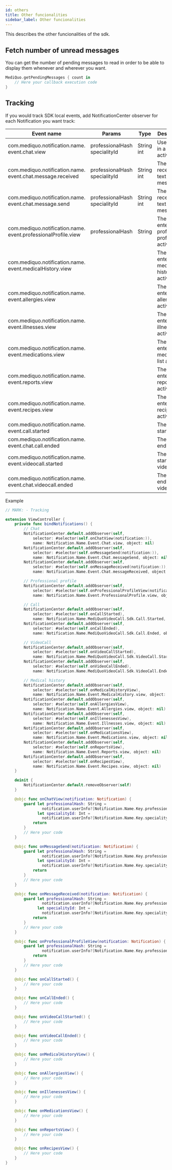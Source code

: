 ```yaml
---
id: others
title: Other funcionalities
sidebar_label: Other funcionalities
---
```


This describes the other funcionalities of the sdk.

## Fetch number of unread messages

You can get the number of pending messages to read in order to be able to display them whenever and wherever you want.

```swift
MediQuo.getPendingMessages { count in
    // Here your callback execution code
}
```

## Tracking
If you would track SDK local events, add NotificationCenter observer for each Notification you want track:

| **Event name**            | **Params**                                      | **Type**                    | **Description**                                   |
| --------------------------| ----------------------------------------------- | --------------------------- | ------------------------------------------------- |
| com.mediquo.notification.name.<br>event.chat.view                 | professionalHash <br> specialityId              | String <br> int             | User enter in a chat activity 				    |
| com.mediquo.notification.name.<br>event.chat.message.received     | professionalHash <br> specialityId | String <br> int | The user received a text message 				    |
| com.mediquo.notification.name.<br>event.chat.message.send         | professionalHash <br> specialityId | String <br> int | The sent received a text message 					|
| com.mediquo.notification.name.<br>event.professionalProfile.view | professionalHash                                | String                      | The user enter in a professional profile activity |
| com.mediquo.notification.name.<br>event.medicalHistory.view      |                                                 |                             | The user enter in the medical history activity    |
| com.mediquo.notification.name.<br>event.allergies.view            |    											  | 							| The user enter in the allergies list activity     |
| com.mediquo.notification.name.<br>event.illnesses.view            |												  |    							| The user enter in the illnesses list activity     |
| com.mediquo.notification.name.<br>event.medications.view          |												  | 						    | The user enter in the medications list activity   |
| com.mediquo.notification.name.<br>event.reports.view              |												  |								| The user enter in the reports list activity       |
| com.mediquo.notification.name.<br>event.recipes.view              |												  |       					    | The user enter in the recipes list activity       |
| com.mediquo.notification.name.<br>event.call.started              |												  |             		        | The user start a call 					        |
| com.mediquo.notification.name.<br>event.chat.call.ended                |												  |      					    | The user end a call  								|
| com.mediquo.notification.name.<br>event.videocall.started         |												  |      					    | The user start a videocall  						|
| com.mediquo.notification.name.<br>event.chat.videocall.ended           |                                                 |                             | The user end a videocall 						    |

Example
```swift
// MARK: - Tracking

extension ViewController {
    private func bindNotifications() {
        // Chat
        NotificationCenter.default.addObserver(self,
        	selector: #selector(self.onChatView(notification:)),
        	name: Notification.Name.Event.Chat.view, object: nil)
        NotificationCenter.default.addObserver(self,
        	selector: #selector(self.onMessageSend(notification:)),
			name: Notification.Name.Event.Chat.messageSend, object: nil)
        NotificationCenter.default.addObserver(self,
        	selector: #selector(self.onMessageReceived(notification:)),
        	name: Notification.Name.Event.Chat.messageReceived, object: nil)

        // Professional profile
        NotificationCenter.default.addObserver(self,
        	selector: #selector(self.onProfessionalProfileView(notification:)),
        	name: Notification.Name.Event.ProfessionalProfile.view, object: nil)

        // Call
        NotificationCenter.default.addObserver(self,
        	selector: #selector(self.onCallStarted),
        	name: Notification.Name.MediQuoVideoCall.Sdk.Call.Started, object: nil)
        NotificationCenter.default.addObserver(self,
        	selector: #selector(self.onCallEnded),
        	name: Notification.Name.MediQuoVideoCall.Sdk.Call.Ended, object: nil)

        // VideoCall
        NotificationCenter.default.addObserver(self,
        	selector: #selector(self.onVideoCallStarted),
        	name: Notification.Name.MediQuoVideoCall.Sdk.VideoCall.Started, object: nil)
        NotificationCenter.default.addObserver(self,
        	selector: #selector(self.onVideoCallEnded),
			name: Notification.Name.MediQuoVideoCall.Sdk.VideoCall.Ended, object: nil)

        // Medical history
        NotificationCenter.default.addObserver(self,
        	selector: #selector(self.onMedicalHistoryView),
			name: Notification.Name.Event.MedicalHistory.view, object: nil)
        NotificationCenter.default.addObserver(self,
        	selector: #selector(self.onAllergiesView),
        	name: Notification.Name.Event.Allergies.view, object: nil)
        NotificationCenter.default.addObserver(self,
        	selector: #selector(self.onIllenessesView),
        	name: Notification.Name.Event.Illnesses.view, object: nil)
        NotificationCenter.default.addObserver(self,
        	selector: #selector(self.onMedicationsView),
        	name: Notification.Name.Event.Medications.view, object: nil)
        NotificationCenter.default.addObserver(self,
        	selector: #selector(self.onReportsView),
        	name: Notification.Name.Event.Reports.view, object: nil)
        NotificationCenter.default.addObserver(self,
        	selector: #selector(self.onRecipesView),
        	name: Notification.Name.Event.Recipes.view, object: nil)
    }

    deinit {
        NotificationCenter.default.removeObserver(self)
    }

    @objc func onChatView(notification: Notification) {
        guard let professionalHash: String =
				notification.userInfo?[Notification.Name.Key.professionalHash] as? String,
              let specialityId: Int =
              	notification.userInfo?[Notification.Name.Key.specialityId] as? Int else {
            return
        }
        // Here your code
    }

    @objc func onMessageSend(notification: Notification) {
        guard let professionalHash: String =
				notification.userInfo?[Notification.Name.Key.professionalHash] as? String,
              let specialityId: Int =
              	notification.userInfo?[Notification.Name.Key.specialityId] as? Int else {
            return
        }
        // Here your code
    }

    @objc func onMessageReceived(notification: Notification) {
        guard let professionalHash: String =
				notification.userInfo?[Notification.Name.Key.professionalHash] as? String,
              let specialityId: Int =
              	notification.userInfo?[Notification.Name.Key.specialityId] as? Int else {
            return
        }
        // Here your code
    }

    @objc func onProfessionalProfileView(notification: Notification) {
        guard let professionalHash: String =
				notification.userInfo?[Notification.Name.Key.professionalHash] as? String {
            return
        }
        // Here your code
    }

    @objc func onCallStarted() {
        // Here your code
    }

    @objc func onCallEnded() {
        // Here your code
    }

    @objc func onVideoCallStarted() {
        // Here your code
    }

    @objc func onVideoCallEnded() {
        // Here your code
    }

    @objc func onMedicalHistoryView() {
        // Here your code
    }

    @objc func onAllergiesView() {
        // Here your code
    }

    @objc func onIllenessesView() {
        // Here your code
    }

    @objc func onMedicationsView() {
        // Here your code
    }

    @objc func onReportsView() {
        // Here your code
    }

    @objc func onRecipesView() {
        // Here your code
    }
}
```